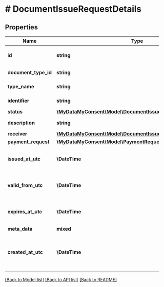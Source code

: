 # # DocumentIssueRequestDetails

## Properties

Name | Type | Description | Notes
------------ | ------------- | ------------- | -------------
**id** | **string** | Document issue request Id. |
**document_type_id** | **string** | Document type Id. |
**type_name** | **string** | Document type name. |
**identifier** | **string** | Document identifier. |
**status** | [**\MyDataMyConsent\Model\DocumentIssueRequestStatus**](DocumentIssueRequestStatus.md) |  |
**description** | **string** | Document description. |
**receiver** | [**\MyDataMyConsent\Model\DocumentIssueRequestDetailsReceiver**](DocumentIssueRequestDetailsReceiver.md) |  |
**payment_request** | [**\MyDataMyConsent\Model\PaymentRequest**](PaymentRequest.md) |  | [optional]
**issued_at_utc** | **\DateTime** | Datetime of issue in UTC timezone. |
**valid_from_utc** | **\DateTime** | Valid from datetime in UTC timezone. |
**expires_at_utc** | **\DateTime** | Datetime of expiry in UTC timezone. | [optional]
**meta_data** | **mixed** | Metadata. | [optional]
**created_at_utc** | **\DateTime** | Creation datetime of issue request in UTC timezone. |

[[Back to Model list]](../../README.md#models) [[Back to API list]](../../README.md#endpoints) [[Back to README]](../../README.md)
